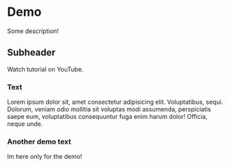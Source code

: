 # Demo

Some description!


## Subheader

Watch tutorial on YouTube.


### Text

Lorem ipsum dolor sit, amet consectetur adipisicing elit. Voluptatibus, sequi. Dolorum, veniam odio mollitia sit voluptas modi assumenda, perspiciatis saepe eum, voluptatibus consequuntur fuga enim harum dolor! Officia, neque unde.

### Another demo text

Im here only for the demo!